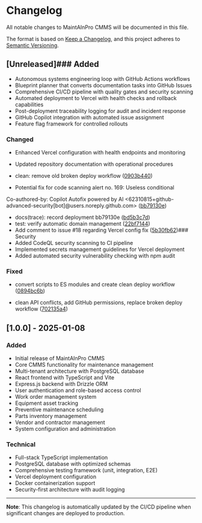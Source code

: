 # Changelog

All notable changes to MaintAInPro CMMS will be documented in this file.

The format is based on [Keep a Changelog](https://keepachangelog.com/en/1.0.0/),
and this project adheres to [Semantic Versioning](https://semver.org/spec/v2.0.0.html).

## [Unreleased]### Added
- Autonomous systems engineering loop with GitHub Actions workflows
- Blueprint planner that converts documentation tasks into GitHub Issues
- Comprehensive CI/CD pipeline with quality gates and security scanning
- Automated deployment to Vercel with health checks and rollback capabilities
- Post-deployment traceability logging for audit and incident response
- GitHub Copilot integration with automated issue assignment
- Feature flag framework for controlled rollouts

### Changed
- Enhanced Vercel configuration with health endpoints and monitoring
- Updated repository documentation with operational procedures


- clean: remove old broken deploy workflow ([0903b440](https://github.com/Coding-Krakken/MaintAInPro/commit/0903b4408f4e6ccd6fd9cd92ce4d1e9000e63f9a))
- Potential fix for code scanning alert no. 169: Useless conditional

Co-authored-by: Copilot Autofix powered by AI <62310815+github-advanced-security[bot]@users.noreply.github.com> ([bb79130e](https://github.com/Coding-Krakken/MaintAInPro/commit/bb79130e59a6d87dd848ab3993313c0516a46b25))
- docs(trace): record deployment bb79130e ([bd5b3c7d](https://github.com/Coding-Krakken/MaintAInPro/commit/bd5b3c7d9c46c4b25b34f7cd59a13be0ca7f926a))
- test: verify automatic domain management ([22bf7144](https://github.com/Coding-Krakken/MaintAInPro/commit/22bf714421c0c0350f2d9dcfeebba62586959716))
- Add comment to issue #18 regarding Vercel config fix ([5b30fb62](https://github.com/Coding-Krakken/MaintAInPro/commit/5b30fb628f0b14b10f0f43dddf59f7e56e0707bb))### Security
- Added CodeQL security scanning to CI pipeline
- Implemented secrets management guidelines for Vercel deployment
- Added automated security vulnerability checking with npm audit
### Fixed
- convert scripts to ES modules and create clean deploy workflow ([0894bc6b](https://github.com/Coding-Krakken/MaintAInPro/commit/0894bc6b89e5fa3f7a1a64637cd50ca813d6b26b))



- clean API conflicts, add GitHub permissions, replace broken deploy workflow ([702135a4](https://github.com/Coding-Krakken/MaintAInPro/commit/702135a442c8b3a4c44cda36e09e700c88253c63))











## [1.0.0] - 2025-01-08

### Added
- Initial release of MaintAInPro CMMS
- Core CMMS functionality for maintenance management
- Multi-tenant architecture with PostgreSQL database
- React frontend with TypeScript and Vite
- Express.js backend with Drizzle ORM
- User authentication and role-based access control
- Work order management system
- Equipment asset tracking
- Preventive maintenance scheduling
- Parts inventory management
- Vendor and contractor management
- System configuration and administration

### Technical
- Full-stack TypeScript implementation
- PostgreSQL database with optimized schemas
- Comprehensive testing framework (unit, integration, E2E)
- Vercel deployment configuration
- Docker containerization support
- Security-first architecture with audit logging

---

**Note**: This changelog is automatically updated by the CI/CD pipeline when significant changes are deployed to production.
